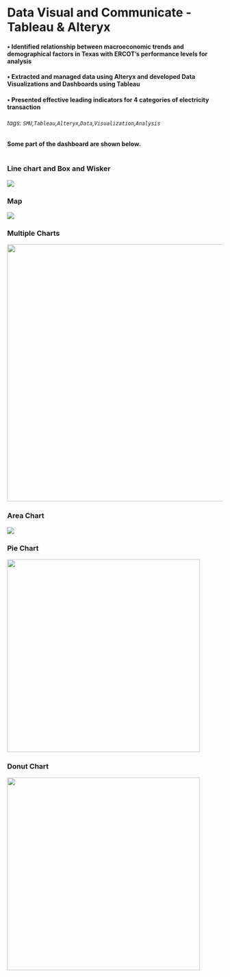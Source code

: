 # Data Visual and Communicate - Tableau & Alteryx
#### •	Identified relationship between macroeconomic trends and demographical factors in Texas with ERCOT’s performance levels for analysis
#### •	Extracted and managed data using Alteryx and developed Data Visualizations and Dashboards using Tableau
#### •	Presented effective leading indicators for 4 categories of electricity transaction

###### tags: `SMU`,`Tableau`,`Alteryx`,`Data`,`Visualization`,`Analysis`

#### Some part of the dashboard are shown below.
# 
#
### Line chart and Box and Wisker
![](https://i.imgur.com/PrJAcsD.png)
### Map
![](https://i.imgur.com/vMPeHCd.png)
### Multiple Charts 
<img src="https://i.imgur.com/cneAYU1.png" width="600" />

### Area Chart
![](https://i.imgur.com/eXzwYHN.png)

### Pie Chart
<img src="https://i.imgur.com/CYcFUFY.png" width="450" />

### Donut Chart
<img src="https://i.imgur.com/VVuSvCO.png" width="450" />


